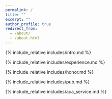 ```yaml
---
permalink: /
title: ""
excerpt: ""
author_profile: true
redirect_from: 
  - /about/
  - /about.html
---
```


<span class='anchor' id='about-me'></span>

{% include_relative includes/intro.md %}

{% include_relative includes/experience.md %}

{% include_relative includes/honor.md %}

{% include_relative includes/pub.md %}

{% include_relative includes/aca_service.md %}
